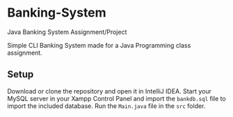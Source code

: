 # Banking-System
Java Banking System Assignment/Project

Simple CLI Banking System made for a Java Programming class assignment.

## Setup
Download or clone the repository and open it in IntelliJ IDEA.
Start your MySQL server in your Xampp Control Panel and import the `bankdb.sql` file to import the included database.
Run the `Main.java` file in the `src` folder.

